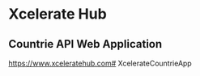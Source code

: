 ﻿
# Xcelerate Hub
## Countrie API Web Application
https://www.xceleratehub.com#   X c e l e r a t e C o u n t r i e A p p  
 